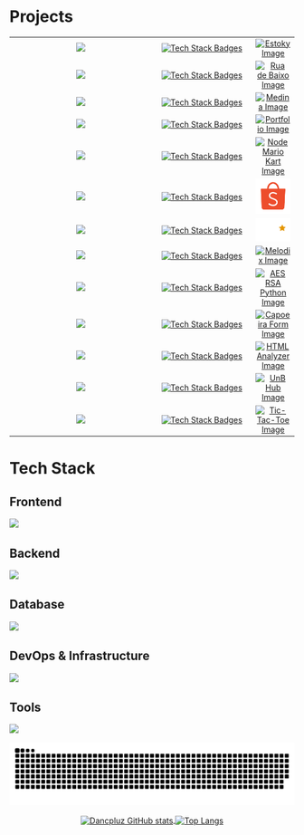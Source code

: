 # Projects

<table align="center">
  <tr>
    <td width="50%" align="center">
      <a href="https://github.com/dancpluz/estoky">
        <img src="https://github-readme-stats.vercel.app/api/pin/?username=dancpluz&repo=estoky&theme=dark&icon_color=4493f8&cache_seconds=86400" />
      </a>
    </td>
    <td width="35%" align="center">
      <a href="https://github.com/dancpluz/estoky">
          <img src="https://skillicons.dev/icons?i=nextjs,react,ts,tailwind,firebase,supabase" alt="Tech Stack Badges" />
      </a>
    </td>
    <td width="15%" align="center">
      <a href="https://github.com/dancpluz/estoky">
          <img src="https://raw.githubusercontent.com/dancpluz/estoky/refs/heads/master/public/estoky-bg-w.png" alt="Estoky Image" />
      </a>
    </td>
  </tr>
  <tr>
    <td width="50%" align="center">
      <a href="https://github.com/dancpluz/ruadebaixo">
        <img src="https://github-readme-stats.vercel.app/api/pin/?username=dancpluz&repo=ruadebaixo&theme=dark&icon_color=4493f8&cache_seconds=86400" />
      </a>
    </td>
    <td width="35%" align="center">
      <a href="https://github.com/dancpluz/ruadebaixo">
        <img src="https://skillicons.dev/icons?i=nextjs,react,ts,tailwind,styledcomponents" alt="Tech Stack Badges" />
      </a>
    </td>
    <td width="15%" align="center">
      <a href="https://github.com/dancpluz/ruadebaixo">
          <img src="https://raw.githubusercontent.com/dancpluz/ruadebaixo/935f254f8ef877e691a1513071fd20d1c157ce9e/public/assets/logonew.svg" alt="Rua de Baixo Image" />
      </a>
    </td>
  </tr>
  <tr>
    <td width="50%" align="center">
      <a href="https://github.com/dancpluz/medina">
        <img src="https://github-readme-stats.vercel.app/api/pin/?username=dancpluz&repo=medina&theme=dark&icon_color=4493f8&cache_seconds=86400" />
      </a>
    </td>
    <td width="35%" align="center">
      <a href="https://github.com/dancpluz/medina">
        <img src="https://skillicons.dev/icons?i=nextjs,react,ts,tailwind,threejs,blender" alt="Tech Stack Badges" />
      </a>
    </td>
    <td width="15%" align="center">
      <a href="https://github.com/dancpluz/medina">
        <img src="https://placehold.co/600x400?text=Medina" alt="Medina Image" />
      </a>
    </td>
  </tr>
  <tr>
    <td width="50%" align="center">
      <a href="https://github.com/dancpluz/portfolio-dancpluz">
        <img src="https://github-readme-stats.vercel.app/api/pin/?username=dancpluz&repo=portfolio-dancpluz&theme=dark&icon_color=4493f8&cache_seconds=86400" />
      </a>
    </td>
    <td width="35%" align="center">
      <a href="https://github.com/dancpluz/portfolio-dancpluz">
        <img src="https://skillicons.dev/icons?i=nextjs,react,ts,tailwind" alt="Tech Stack Badges" />
      </a>
    </td>
    <td width="15%" align="center">
      <a href="https://github.com/dancpluz/portfolio-dancpluz">
        <img src="https://placehold.co/600x400?text=Portfolio" alt="Portfolio Image" />
      </a>
    </td>
  </tr>
  <tr>
    <td width="50%" align="center">
      <a href="https://github.com/dancpluz/node-mario-kart">
        <img src="https://github-readme-stats.vercel.app/api/pin/?username=dancpluz&repo=node-mario-kart&theme=dark&icon_color=4493f8&cache_seconds=86400" />
      </a>
    </td>
    <td width="35%" align="center">
      <a href="https://github.com/dancpluz/node-mario-kart">
        <img src="https://skillicons.dev/icons?i=nodejs,ts" alt="Tech Stack Badges" />
      </a>
    </td>
    <td width="15%" align="center">
      <a href="https://github.com/dancpluz/node-mario-kart">
        <img src="https://raw.githubusercontent.com/dancpluz/node-mario-kart/refs/heads/main/imgs/header.gif" alt="Node Mario Kart Image" />
      </a>
    </td>
  </tr>
  <tr>
    <td width="50%" align="center">
      <a href="https://github.com/dancpluz/node-shopee-cart">
        <img src="https://github-readme-stats.vercel.app/api/pin/?username=dancpluz&repo=node-shopee-cart&theme=dark&icon_color=4493f8&cache_seconds=86400" />
      </a>
    </td>
    <td width="35%" align="center">
      <a href="https://github.com/dancpluz/node-shopee-cart">
        <img src="https://skillicons.dev/icons?i=nodejs,ts" alt="Tech Stack Badges" />
      </a>
    </td>
    <td width="15%" align="center">
      <a href="https://github.com/dancpluz/node-shopee-cart">
        <img src="https://raw.githubusercontent.com/dancpluz/node-shopee-cart/main/shopee.gif" alt="Node Shopee Cart Image" />
      </a>
    </td>
  </tr>
  <tr>
    <td width="50%" align="center">
      <a href="https://github.com/dancpluz/falaunb">
        <img src="https://github-readme-stats.vercel.app/api/pin/?username=dancpluz&repo=falaunb&theme=dark&icon_color=4493f8&cache_seconds=86400" />
      </a>
    </td>
    <td width="35%" align="center">
      <a href="https://github.com/dancpluz/falaunb">
        <img src="https://skillicons.dev/icons?i=nextjs,react,js,styledcomponents" alt="Tech Stack Badges" />
      </a>
    </td>
    <td width="15%" align="center">
      <a href="https://github.com/dancpluz/falaunb">
        <img src="https://raw.githubusercontent.com/dancpluz/falaunb/9b50a08c25c424105b8a538c8c204294475a0bca/assets/logo.svg" alt="FalaUnB Image" />
      </a>
    </td>
  </tr>
  <tr>
    <td width="50%" align="center">
      <a href="https://github.com/dancpluz/melodix">
        <img src="https://github-readme-stats.vercel.app/api/pin/?username=dancpluz&repo=melodix&theme=dark&icon_color=4493f8&cache_seconds=86400" />
      </a>
    </td>
    <td width="35%" align="center">
      <a href="https://github.com/dancpluz/melodix">
        <img src="https://skillicons.dev/icons?i=nextjs,react,js,nodejs,express" alt="Tech Stack Badges" />
      </a>
    </td>
    <td width="15%" align="center">
      <a href="https://github.com/dancpluz/melodix">
        <img src="https://placehold.co/600x400?text=Melodix" alt="Melodix Image" />
      </a>
    </td>
  </tr>
  <tr>
    <td width="50%" align="center">
      <a href="https://github.com/dancpluz/aes_rsa_python">
        <img src="https://github-readme-stats.vercel.app/api/pin/?username=dancpluz&repo=aes_rsa_python&theme=dark&icon_color=4493f8&cache_seconds=86400" />
      </a>
    </td>
    <td width="35%" align="center">
      <a href="https://github.com/dancpluz/aes_rsa_python">
        <img src="https://skillicons.dev/icons?i=py" alt="Tech Stack Badges" />
      </a>
    </td>
    <td width="15%" align="center">
      <a href="https://github.com/dancpluz/aes_rsa_python">
        <img src="https://placehold.co/600x400?text=AES+RSA" alt="AES RSA Python Image" />
      </a>
    </td>
  </tr>
  <tr>
    <td width="50%" align="center">
      <a href="https://github.com/dancpluz/capoeira-form">
        <img src="https://github-readme-stats.vercel.app/api/pin/?username=dancpluz&repo=capoeira-form&theme=dark&icon_color=4493f8&cache_seconds=86400" />
      </a>
    </td>
    <td width="35%" align="center">
      <a href="https://github.com/dancpluz/capoeira-form">
        <img src="https://skillicons.dev/icons?i=html,css" alt="Tech Stack Badges" />
      </a>
    </td>
    <td width="15%" align="center">
      <a href="https://github.com/dancpluz/capoeira-form">
        <img src="https://placehold.co/600x400?text=Capoeira+Form" alt="Capoeira Form Image" />
      </a>
    </td>
  </tr>
  <tr>
    <td width="50%" align="center">
      <a href="https://github.com/dancpluz/html-analyzer">
        <img src="https://github-readme-stats.vercel.app/api/pin/?username=dancpluz&repo=html-analyzer&theme=dark&icon_color=4493f8&cache_seconds=86400" />
      </a>
    </td>
    <td width="35%" align="center">
      <a href="https://github.com/dancpluz/html-analyzer">
        <img src="https://skillicons.dev/icons?i=java" alt="Tech Stack Badges" />
      </a>
    </td>
    <td width="15%" align="center">
      <a href="https://github.com/dancpluz/html-analyzer">
        <img src="https://placehold.co/600x400?text=HTML+Analyzer" alt="HTML Analyzer Image" />
      </a>
    </td>
  </tr>
  <tr>
    <td width="50%" align="center">
      <a href="https://github.com/dancpluz/unb-hub">
        <img src="https://github-readme-stats.vercel.app/api/pin/?username=dancpluz&repo=unb-hub&theme=dark&icon_color=4493f8&cache_seconds=86400" />
      </a>
    </td>
    <td width="35%" align="center">
      <a href="https://github.com/dancpluz/unb-hub">
        <img src="https://skillicons.dev/icons?i=react,ts,tailwind" alt="Tech Stack Badges" />
      </a>
    </td>
    <td width="15%" align="center">
      <a href="https://github.com/dancpluz/unb-hub">
        <img src="https://placehold.co/600x400?text=UnB+Hub" alt="UnB Hub Image" />
      </a>
    </td>
  </tr>
  <tr>
    <td width="50%" align="center">
      <a href="https://github.com/dancpluz/tic-tac-toe">
        <img src="https://github-readme-stats.vercel.app/api/pin/?username=dancpluz&repo=tic-tac-toe&theme=dark&icon_color=4493f8&cache_seconds=86400" />
      </a>
    </td>
    <td width="35%" align="center">
      <a href="https://github.com/dancpluz/tic-tac-toe">
        <img src="https://skillicons.dev/icons?i=py" alt="Tech Stack Badges" />
      </a>
    </td>
    <td width="15%" align="center">
      <a href="https://github.com/dancpluz/tic-tac-toe">
        <img src="https://placehold.co/600x400?text=Tic+Tac+Toe" alt="Tic-Tac-Toe Image" />
      </a>
    </td>
  </tr>
</table>

# Tech Stack

## Frontend
<p align="left">
  <a href="#">
    <img src="https://skillicons.dev/icons?i=ts,js,react,nextjs,tailwind,styledcomponents,threejs,html,css" />
  </a>
</p>

## Backend

<p align="left">
  <a href="#">
    <img src="https://skillicons.dev/icons?i=nodejs,py,java,cpp,express" />
  </a>
</p>

## Database

<p align="left">
  <a href="#">
    <img src="https://skillicons.dev/icons?i=postgresql,supabase,firebase" />
  </a>
</p>

## DevOps & Infrastructure

<p align="left">
  <a href="#">
    <img src="https://skillicons.dev/icons?i=docker,linux,vercel,aws" />
  </a>
</p>

## Tools
  
<p align="left">
  <a href="#">
    <img src="https://skillicons.dev/icons?i=postman,git,github,blender,figma,ps,ai,pr,bash" />
  </a>
</p>

<p align="center">
  <a href="#">
    <img src="https://raw.githubusercontent.com/dancpluz/dancpluz/refs/heads/output/github-contribution-grid-snake-dark.svg" title="🐍 These commits updates every 5 days!" alt="snake" />
   </a>
</p>

<p align="center">
  <a href="#">
    <img align="center" src="https://github-readme-stats.vercel.app/api?username=dancpluz&theme=dark&show_icons=true&icon_color=4493f8&show=prs_merged,prs_merged_percentage&hide=contribs,issues&cache_seconds=86400" alt="Dancpluz GitHub stats" />
    <img align="center" src="https://github-readme-stats.vercel.app/api/top-langs/?username=dancpluz&size_weight=0.5&count_weight=0.5&theme=dark&cache_seconds=86400" alt="Top Langs" />
  </a>  
</p>

